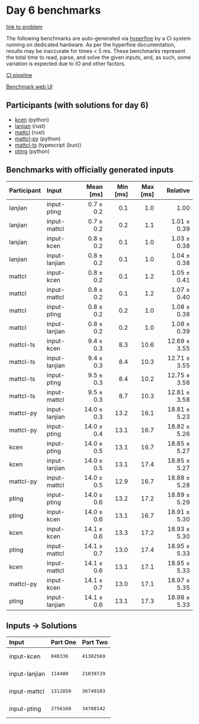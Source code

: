 # Day 6 benchmarks

[link to problem](https://adventofcode.com/2023/day/6)

The following benchmarks are auto-generated via
[hyperfine](https://github.com/sharkdp/hyperfine) by a CI system running on
dedicated hardware. As per the hyperfine documentation, results may be
inaccurate for times < 5 ms. These benchmarks represent the total time to read,
parse, and solve the given inputs, and, as such, some variation is expected due
to IO and other factors.

[CI pipeline](http://ci.papercode.net:8080/teams/main/pipelines/aoc2023)

[Benchmark web UI](https://aoc.ancalagon.black)


## Participants (with solutions for day 6)

- [kcen](https://github.com/kcen/aoc2023) (python)
- [lanjian](https://github.com/lanjian/aoc-2023) (rust)
- [mattcl](https://github.com/mattcl/aoc2023) (rust)
- [mattcl-py](https://github.com/mattcl/aoc2023-py) (python)
- [mattcl-ts](https://github.com/mattcl/aoc2023-js) (typescript (bun))
- [pting](https://github.com/pting/aoc2023) (python)


## Benchmarks with officially generated inputs

| Participant | Input | Mean [ms] | Min [ms] | Max [ms] | Relative |
|:---|:---|---:|---:|---:|---:|
| lanjian | input-pting | 0.7 ± 0.2 | 0.1 | 1.0 | 1.00 |
| lanjian | input-mattcl | 0.7 ± 0.2 | 0.2 | 1.1 | 1.01 ± 0.39 |
| lanjian | input-kcen | 0.8 ± 0.2 | 0.1 | 1.0 | 1.03 ± 0.38 |
| lanjian | input-lanjian | 0.8 ± 0.2 | 0.1 | 1.0 | 1.04 ± 0.38 |
| mattcl | input-kcen | 0.8 ± 0.2 | 0.1 | 1.2 | 1.05 ± 0.41 |
| mattcl | input-mattcl | 0.8 ± 0.2 | 0.1 | 1.2 | 1.07 ± 0.40 |
| mattcl | input-pting | 0.8 ± 0.2 | 0.2 | 1.0 | 1.08 ± 0.38 |
| mattcl | input-lanjian | 0.8 ± 0.2 | 0.2 | 1.0 | 1.08 ± 0.39 |
| mattcl-ts | input-kcen | 9.4 ± 0.3 | 8.3 | 10.6 | 12.69 ± 3.55 |
| mattcl-ts | input-lanjian | 9.4 ± 0.3 | 8.4 | 10.3 | 12.71 ± 3.55 |
| mattcl-ts | input-pting | 9.5 ± 0.3 | 8.4 | 10.2 | 12.75 ± 3.56 |
| mattcl-ts | input-mattcl | 9.5 ± 0.3 | 8.7 | 10.3 | 12.81 ± 3.58 |
| mattcl-py | input-lanjian | 14.0 ± 0.3 | 13.2 | 16.1 | 18.81 ± 5.23 |
| mattcl-py | input-pting | 14.0 ± 0.4 | 13.1 | 16.7 | 18.82 ± 5.26 |
| kcen | input-pting | 14.0 ± 0.5 | 13.1 | 16.7 | 18.85 ± 5.27 |
| kcen | input-lanjian | 14.0 ± 0.5 | 13.1 | 17.4 | 18.85 ± 5.27 |
| mattcl-py | input-mattcl | 14.0 ± 0.5 | 12.9 | 16.7 | 18.88 ± 5.28 |
| pting | input-pting | 14.0 ± 0.6 | 13.2 | 17.2 | 18.89 ± 5.29 |
| pting | input-kcen | 14.0 ± 0.6 | 13.1 | 16.7 | 18.91 ± 5.30 |
| kcen | input-kcen | 14.1 ± 0.6 | 13.3 | 17.2 | 18.93 ± 5.30 |
| pting | input-mattcl | 14.1 ± 0.7 | 13.0 | 17.4 | 18.95 ± 5.33 |
| kcen | input-mattcl | 14.1 ± 0.6 | 13.1 | 17.1 | 18.95 ± 5.33 |
| mattcl-py | input-kcen | 14.1 ± 0.7 | 13.0 | 17.1 | 18.97 ± 5.35 |
| pting | input-lanjian | 14.1 ± 0.6 | 13.1 | 17.3 | 18.98 ± 5.33 |


## Inputs -> Solutions

| Input | Part One | Part Two |
|:---|:---|:---|
|input-kcen|<pre>840336</pre>|<pre>41382569</pre>|
|input-lanjian|<pre>114400</pre>|<pre>21039729</pre>|
|input-mattcl|<pre>1312850</pre>|<pre>36749103</pre>|
|input-pting|<pre>2756160</pre>|<pre>34788142</pre>|
